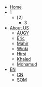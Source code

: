 <!-- 侧边栏 docs/_navbar.md -->
- [Home]()
- 1
  - [2]
     - 3
- [About US]()
  - [ AUGY ](AboutUs/AUGY.md)
  - [ Eric ]()
  - [ Mahir ](AboutUs/Mahir.md)
  - [ Winki ](AboutUs/Winki.md)
  - [ Hirsi ](AboutUs/Hirsi.md)
  - [ Khaled ]()
  - [ Mohamud ]()
- [EN]()
  - [CN]()
  - [SOM]()